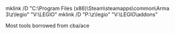 mklink /D "C:\Program Files (x86)\Steam\steamapps\common\Arma 3\z\legio" "V:\LEGIO"
mklink /D "P:\z\legio" "V:\LEGIO\addons"


Most tools borrowed from cba/ace
